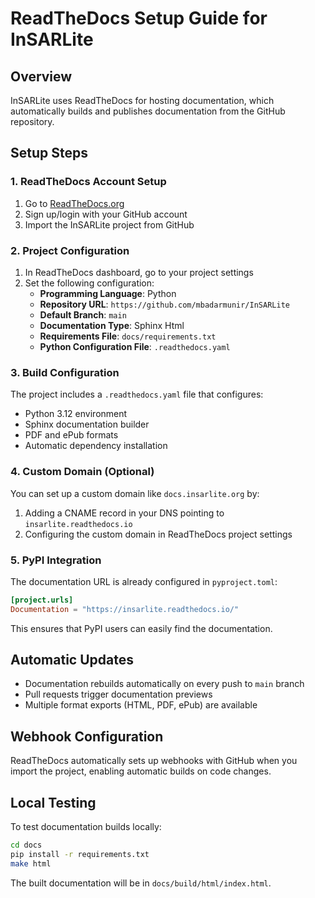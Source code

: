 # ReadTheDocs Setup Guide for InSARLite

## Overview
InSARLite uses ReadTheDocs for hosting documentation, which automatically builds and publishes documentation from the GitHub repository.

## Setup Steps

### 1. ReadTheDocs Account Setup
1. Go to [ReadTheDocs.org](https://readthedocs.org/)
2. Sign up/login with your GitHub account
3. Import the InSARLite project from GitHub

### 2. Project Configuration
1. In ReadTheDocs dashboard, go to your project settings
2. Set the following configuration:
   - **Programming Language**: Python
   - **Repository URL**: `https://github.com/mbadarmunir/InSARLite`
   - **Default Branch**: `main`
   - **Documentation Type**: Sphinx Html
   - **Requirements File**: `docs/requirements.txt`
   - **Python Configuration File**: `.readthedocs.yaml`

### 3. Build Configuration
The project includes a `.readthedocs.yaml` file that configures:
- Python 3.12 environment
- Sphinx documentation builder
- PDF and ePub formats
- Automatic dependency installation

### 4. Custom Domain (Optional)
You can set up a custom domain like `docs.insarlite.org` by:
1. Adding a CNAME record in your DNS pointing to `insarlite.readthedocs.io`
2. Configuring the custom domain in ReadTheDocs project settings

### 5. PyPI Integration
The documentation URL is already configured in `pyproject.toml`:
```toml
[project.urls]
Documentation = "https://insarlite.readthedocs.io/"
```

This ensures that PyPI users can easily find the documentation.

## Automatic Updates
- Documentation rebuilds automatically on every push to `main` branch
- Pull requests trigger documentation previews
- Multiple format exports (HTML, PDF, ePub) are available

## Webhook Configuration
ReadTheDocs automatically sets up webhooks with GitHub when you import the project, enabling automatic builds on code changes.

## Local Testing
To test documentation builds locally:
```bash
cd docs
pip install -r requirements.txt
make html
```

The built documentation will be in `docs/build/html/index.html`.